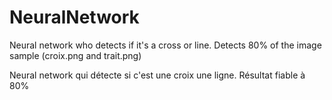# NeuralNetwork


Neural network who  detects if it's a cross or line.
Detects 80% of the image sample (croix.png and trait.png)

Neural network qui détecte si c'est une croix une ligne.
Résultat fiable à 80%
